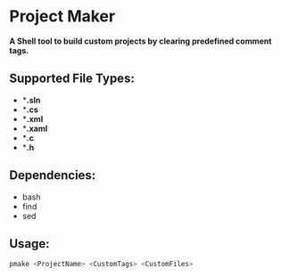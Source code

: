 # Project Maker

**A Shell tool to build custom projects by clearing predefined comment tags.**

## Supported File Types: 
 - ***.sln**
 - ***.cs**
 - ***.xml**
 - ***.xaml**
 - ***.c**
 - ***.h**

## Dependencies:
 - bash
 - find
 - sed

## Usage: 
```bash
pmake <ProjectName> <CustomTags> <CustomFiles>
```
